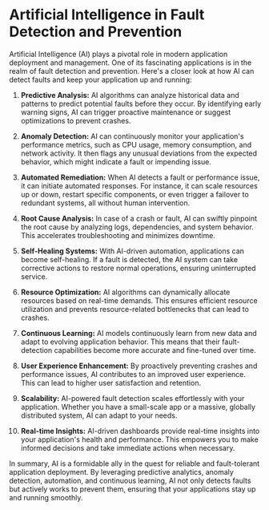# Artificial Intelligence in Fault Detection and Prevention

Artificial Intelligence (AI) plays a pivotal role in modern application deployment and management. One of its fascinating applications is in the realm of fault detection and prevention. Here's a closer look at how AI can detect faults and keep your application up and running:

1. **Predictive Analysis:** AI algorithms can analyze historical data and patterns to predict potential faults before they occur. By identifying early warning signs, AI can trigger proactive maintenance or suggest optimizations to prevent crashes.

2. **Anomaly Detection:** AI can continuously monitor your application's performance metrics, such as CPU usage, memory consumption, and network activity. It then flags any unusual deviations from the expected behavior, which might indicate a fault or impending issue.

3. **Automated Remediation:** When AI detects a fault or performance issue, it can initiate automated responses. For instance, it can scale resources up or down, restart specific components, or even trigger a failover to redundant systems, all without human intervention.

4. **Root Cause Analysis:** In case of a crash or fault, AI can swiftly pinpoint the root cause by analyzing logs, dependencies, and system behavior. This accelerates troubleshooting and minimizes downtime.

5. **Self-Healing Systems:** With AI-driven automation, applications can become self-healing. If a fault is detected, the AI system can take corrective actions to restore normal operations, ensuring uninterrupted service.

6. **Resource Optimization:** AI algorithms can dynamically allocate resources based on real-time demands. This ensures efficient resource utilization and prevents resource-related bottlenecks that can lead to crashes.

7. **Continuous Learning:** AI models continuously learn from new data and adapt to evolving application behavior. This means that their fault-detection capabilities become more accurate and fine-tuned over time.

8. **User Experience Enhancement:** By proactively preventing crashes and performance issues, AI contributes to an improved user experience. This can lead to higher user satisfaction and retention.

9. **Scalability:** AI-powered fault detection scales effortlessly with your application. Whether you have a small-scale app or a massive, globally distributed system, AI can adapt to your needs.

10. **Real-time Insights:** AI-driven dashboards provide real-time insights into your application's health and performance. This empowers you to make informed decisions and take immediate actions when necessary.

In summary, AI is a formidable ally in the quest for reliable and fault-tolerant application deployment. By leveraging predictive analytics, anomaly detection, automation, and continuous learning, AI not only detects faults but actively works to prevent them, ensuring that your applications stay up and running smoothly.
